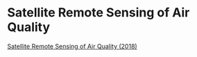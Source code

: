 
# Satellite Remote Sensing of Air Quality

[Satellite Remote Sensing of Air Quality (2018)](https://appliedsciences.nasa.gov/join-mission/training/english/arset-satellite-remote-sensing-air-quality)
